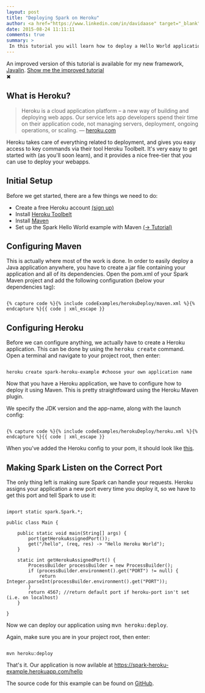 ```yaml
---
layout: post
title: "Deploying Spark on Heroku"
author: <a href="https://www.linkedin.com/in/davidaase" target="_blank">David Åse</a>
date: 2015-08-24 11:11:11
comments: true
summary: >
 In this tutorial you will learn how to deploy a Hello World application on Heroku!
---
```


<div class="overlay">
    <div class="dialog">
        An improved version of this tutorial is available for my new framework, <a href="https://javalin.io">Javalin</a>.
        <a class="show-tutorial" href="https://javalin.io/tutorials/heroku">Show me the improved tutorial</a>
        <div class="close">✖</div>
    </div>
</div>

## What is Heroku?
<blockquote>
    <p>
        Heroku is a cloud application platform – a new way of building and deploying web apps.
        Our service lets app developers spend their time on their application code, not managing servers, deployment, ongoing operations, or scaling.
        &mdash; <a href="https://www.heroku.com/about">heroku.com</a>
    </p>
</blockquote>
Heroku takes care of everything related to deployment, and gives you easy access to key commands via their tool Heroku Toolbelt. It's very easy to get started with (as you'll soon learn), and it provides a nice free-tier that you can use to deploy your webapps.

## Initial Setup
Before we get started, there are a few things we need to do:

* Create a free Heroku account <a href="https://signup.heroku.com/dc" target="_blank">(sign up)</a>
* Install <a href="https://toolbelt.heroku.com/" target="_blank">Heroku Toolbelt</a>
* Install <a href="https://maven.apache.org/guides/getting-started/maven-in-five-minutes.html" target="_blank">Maven</a> 
* Set up the Spark Hello World example with Maven <a href="/2015/04/02/setting-up-a-spark-project-with-maven.html" target="_blank">(→ Tutorial)</a>

## Configuring Maven
This is actually where most of the work is done. In order to easily deploy a Java application anywhere, you have to create a jar file containing your application and all of its dependencies. Open the pom.xml of your Spark Maven project and add the following configuration (below your dependencies tag):

<pre><code class="language-markup">
{% capture code %}{% include codeExamples/herokuDeploy/maven.xml %}{% endcapture %}{{ code | xml_escape }}
</code></pre>

## Configuring Heroku
Before we can configure anything, we actually have to create a Heroku application. This can be done by using the <samp>heroku create</samp> command.<br>
Open a terminal and navigate to your project root, then enter:

<pre><code class="language-bash">
heroku create spark-heroku-example #choose your own application name 
</code></pre>
Now that you have a Heroku application, we have to configure how to deploy it using Maven. This is pretty straightfoward using the Heroku Maven plugin. 

We specify the JDK version and the app-name, along with the launch config:
<pre><code class="language-markup">
{% capture code %}{% include codeExamples/herokuDeploy/heroku.xml %}{% endcapture %}{{ code | xml_escape }}
</code></pre>
When you've added the Heroku config to your pom, it should look like <a href="https://github.com/tipsy/spark-heroku-example/blob/master/pom.xml" target="_blank">this</a>.

## Making Spark Listen on the Correct Port
The only thing left is making sure Spark can handle your requests. Heroku assigns your application a new port every time you deploy it, so we have to get this port and tell Spark to use it:

<pre><code class="language-java">
import static spark.Spark.*;

public class Main {

    public static void main(String[] args) {
        port(getHerokuAssignedPort());
        get("/hello", (req, res) -> "Hello Heroku World");
    }

    static int getHerokuAssignedPort() {
        ProcessBuilder processBuilder = new ProcessBuilder();
        if (processBuilder.environment().get("PORT") != null) {
            return Integer.parseInt(processBuilder.environment().get("PORT"));
        }
        return 4567; //return default port if heroku-port isn't set (i.e. on localhost)
    }

}
</code></pre>

Now we can deploy our application using <samp>mvn heroku:deploy</samp>.

Again, make sure you are in your project root, then enter:
<pre><code class="language-bash">
mvn heroku:deploy
</code></pre>

That's it. Our application is now avilable at <a href="https://spark-heroku-example.herokuapp.com/hello" target="_blank">https://spark-heroku-example.herokuapp.com/hello</a>

The source code for this example can be found on <a href="https://github.com/tipsy/spark-heroku-example" target="_blank">GitHub</a>.
